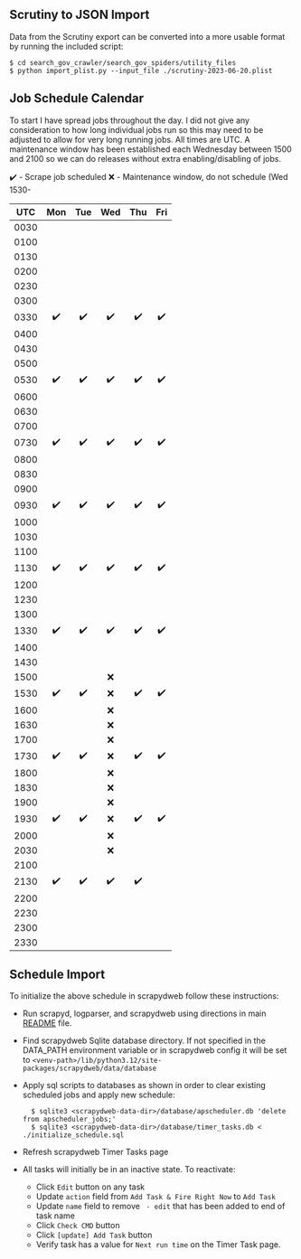 ## Scrutiny to JSON Import

Data from the Scrutiny export can be converted into a more usable format by running the included script:

    $ cd search_gov_crawler/search_gov_spiders/utility_files
    $ python import_plist.py --input_file ./scrutiny-2023-06-20.plist


## Job Schedule Calendar
To start I have spread jobs throughout the day.  I did not give any consideration to how long individual jobs run so this may need to be adjusted to allow for very long running jobs.  All times are UTC.  A maintenance window has been established each Wednesday between 1500 and 2100 so we can do releases without extra enabling/disabling of jobs.

:heavy_check_mark: - Scrape job scheduled
:x:  - Maintenance window, do not schedule (Wed 1530-

UTC | 	Mon	|	Tue	|	Wed	|	Thu	|	Fri	|
| :---: | :---: | :---: | :---: | :---: | :---: |
|0030	|		|		|		|		|		|
|0100	|		|		|		|		|		|
|0130	|		|		|		|		|		|
|0200	|		|		|		|		|		|
|0230	|		|		|		|		|		|
|0300	|		|		|		|		|		|
|0330	|   :heavy_check_mark:   |   :heavy_check_mark:   |   :heavy_check_mark:   |   :heavy_check_mark:   |   :heavy_check_mark:   |
|0400	|		|		|		|		|		|
|0430	|		|		|		|		|		|
|0500	|		|		|		|		|		|
|0530	|   :heavy_check_mark:   |   :heavy_check_mark:   |   :heavy_check_mark:   |   :heavy_check_mark:   |   :heavy_check_mark:   |
|0600	|		|		|		|		|		|
|0630	|		|		|		|		|		|
|0700	|		|		|		|		|		|
|0730	|   :heavy_check_mark:   |   :heavy_check_mark:   |   :heavy_check_mark:   |   :heavy_check_mark:   |   :heavy_check_mark:   |
|0800	|		|		|		|		|		|
|0830	|		|		|		|		|		|
|0900	|		|		|		|		|		|
|0930	|   :heavy_check_mark:   |   :heavy_check_mark:   |   :heavy_check_mark:   |   :heavy_check_mark:   |   :heavy_check_mark:   |
|1000	|		|		|		|		|		|
|1030	|		|		|		|		|		|
|1100	|		|		|		|		|		|
|1130	|   :heavy_check_mark:   |   :heavy_check_mark:   |   :heavy_check_mark:   |   :heavy_check_mark:   |   :heavy_check_mark:   |
|1200	|		|		|		|		|		|
|1230	|		|		|		|		|		|
|1300	|		|		|		|		|		|
|1330	|   :heavy_check_mark:   |   :heavy_check_mark:   |   :heavy_check_mark:   |   :heavy_check_mark:   |   :heavy_check_mark:   |
|1400	|		|		|		|		|		|
|1430	|		|		|		|		|		|
|1500	|		|		|	:x:	|		|		|
|1530	|   :heavy_check_mark:   |   :heavy_check_mark:   |	:x:	|   :heavy_check_mark:   |   :heavy_check_mark:   |
|1600	|		|		|	:x:	|		|		|
|1630	|		|		|	:x:	|		|		|
|1700	|		|		|	:x:	|		|		|
|1730	|   :heavy_check_mark:   |   :heavy_check_mark:   |	:x:	|   :heavy_check_mark:   |   :heavy_check_mark:   |
|1800	|		|		|	:x:	|		|		|
|1830	|		|		|	:x:	|		|		|
|1900	|		|		|	:x:	|		|		|
|1930	|   :heavy_check_mark:   |   :heavy_check_mark:   |	:x:	|   :heavy_check_mark:   |   :heavy_check_mark:   |
|2000	|		|		|	:x:	|		|		|
|2030	|		|		|	:x:	|		|		|
|2100	|		|		|		|		|		|
|2130	|   :heavy_check_mark:   |   :heavy_check_mark:   |   :heavy_check_mark:   |   :heavy_check_mark:   |		|
|2200	|		|		|		|		|		|
|2230	|		|		|		|		|		|
|2300	|		|		|		|		|		|
|2330	|		|		|		|		|		|

## Schedule Import
To initialize the above schedule in scrapydweb follow these instructions:
* Run scrapyd, logparser, and scrapydweb using directions in main [README](/README.md#running-scrapydweb-ui) file.
* Find scrapydweb Sqlite database directory.  If not specified in the DATA_PATH environment variable or in scrapydweb config it will be set to `<venv-path>/lib/python3.12/site-packages/scrapydweb/data/database`
* Apply sql scripts to databases as shown in order to clear existing scheduled jobs and apply new schedule:

        $ sqlite3 <scrapydweb-data-dir>/database/apscheduler.db 'delete from apscheduler_jobs;'
        $ sqlite3 <scrapydweb-data-dir>/database/timer_tasks.db < ./initialize_schedule.sql
* Refresh scrapydweb Timer Tasks page
* All tasks will initially be in an inactive state.  To reactivate:
  * Click `Edit` button on any task
  * Update `action` field from `Add Task & Fire Right Now` to `Add Task`
  * Update `name` field to remove ` - edit` that has been added to end of task name
  * Click `Check CMD` button
  * Click `[update] Add Task` button
  * Verify task has a value for `Next run time` on the Timer Task page.
